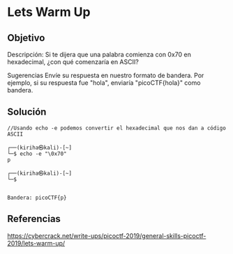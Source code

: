 # Lets Warm Up 

## Objetivo 
Descripción:
Si te dijera que una palabra comienza con 0x70 en hexadecimal, ¿con qué comenzaría en ASCII?

Sugerencias
Envíe su respuesta en nuestro formato de bandera. Por ejemplo, si su respuesta fue "hola", enviaría "picoCTF{hola}" como bandera.


## Solución 
``` shell
//Usando echo -e podemos convertir el hexadecimal que nos dan a código ASCII

┌──(kiriha㉿kali)-[~]
└─$ echo -e "\0x70"
p
                                                                             
┌──(kiriha㉿kali)-[~]
└─$


Bandera: picoCTF{p}
```

## Referencias
https://cybercrack.net/write-ups/picoctf-2019/general-skills-picoctf-2019/lets-warm-up/